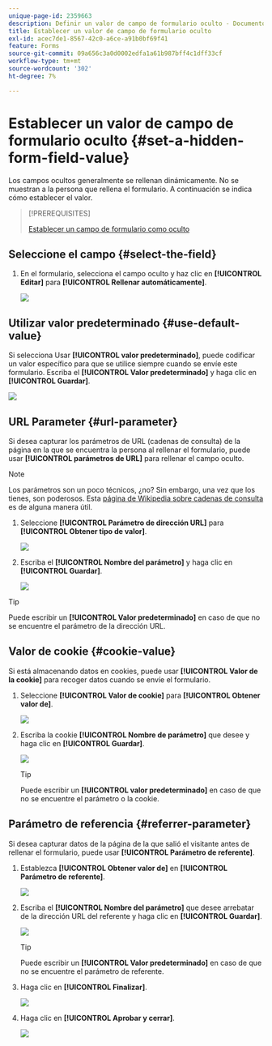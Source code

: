 ```yaml
---
unique-page-id: 2359663
description: Definir un valor de campo de formulario oculto - Documentos de Marketo - Documentación del producto
title: Establecer un valor de campo de formulario oculto
exl-id: acec7de1-8567-42c0-a6ce-a91b0bf69f41
feature: Forms
source-git-commit: 09a656c3a0d0002edfa1a61b987bff4c1dff33cf
workflow-type: tm+mt
source-wordcount: '302'
ht-degree: 7%

---
```


# Establecer un valor de campo de formulario oculto {#set-a-hidden-form-field-value}

Los campos ocultos generalmente se rellenan dinámicamente. No se muestran a la persona que rellena el formulario. A continuación se indica cómo establecer el valor.

>[!PREREQUISITES]
>
>[Establecer un campo de formulario como oculto](/help/marketo/product-docs/demand-generation/forms/form-fields/set-a-form-field-as-hidden.md)

## Seleccione el campo {#select-the-field}

1. En el formulario, selecciona el campo oculto y haz clic en **[!UICONTROL Editar]** para **[!UICONTROL Rellenar automáticamente]**.

   ![](assets/autofill.png)

## Utilizar valor predeterminado {#use-default-value}

Si selecciona Usar **[!UICONTROL valor predeterminado]**, puede codificar un valor específico para que se utilice siempre cuando se envíe este formulario. Escriba el **[!UICONTROL Valor predeterminado]** y haga clic en **[!UICONTROL Guardar]**.

![](assets/image2014-9-15-13-3a5-3a27.png)

## URL Parameter {#url-parameter}

Si desea capturar los parámetros de URL (cadenas de consulta) de la página en la que se encuentra la persona al rellenar el formulario, puede usar **[!UICONTROL parámetros de URL]** para rellenar el campo oculto.

>[!NOTE]
>
>Los parámetros son un poco técnicos, ¿no? Sin embargo, una vez que los tienes, son poderosos. Esta [página de Wikipedia sobre cadenas de consulta](https://en.wikipedia.org/wiki/Query_string) es de alguna manera útil.

1. Seleccione **[!UICONTROL Parámetro de dirección URL]** para **[!UICONTROL Obtener tipo de valor]**.

   ![](assets/image2014-9-15-13-3a6-3a48.png)

1. Escriba el **[!UICONTROL Nombre del parámetro]** y haga clic en **[!UICONTROL Guardar]**.

   ![](assets/image2014-9-15-13-3a7-3a35.png)

>[!TIP]
>
>Puede escribir un **[!UICONTROL Valor predeterminado]** en caso de que no se encuentre el parámetro de la dirección URL.

## Valor de cookie {#cookie-value}

Si está almacenando datos en cookies, puede usar **[!UICONTROL Valor de la cookie]** para recoger datos cuando se envíe el formulario.

1. Seleccione **[!UICONTROL Valor de cookie]** para **[!UICONTROL Obtener valor de]**.

   ![](assets/image2014-9-15-13-3a8-3a21.png)

1. Escriba la cookie **[!UICONTROL Nombre de parámetro]** que desee y haga clic en **[!UICONTROL Guardar]**.

   ![](assets/image2014-9-15-13-3a8-3a43.png)

   >[!TIP]
   >
   >Puede escribir un **[!UICONTROL valor predeterminado]** en caso de que no se encuentre el parámetro o la cookie.

## Parámetro de referencia {#referrer-parameter}

Si desea capturar datos de la página de la que salió el visitante antes de rellenar el formulario, puede usar **[!UICONTROL Parámetro de referente]**.

1. Establezca **[!UICONTROL Obtener valor de]** en **[!UICONTROL Parámetro de referente]**.

   ![](assets/image2014-9-15-13-3a9-3a31.png)

1. Escriba el **[!UICONTROL Nombre del parámetro]** que desee arrebatar de la dirección URL del referente y haga clic en **[!UICONTROL Guardar]**.

   ![](assets/image2014-9-15-13-3a9-3a56.png)

   >[!TIP]
   >
   >Puede escribir un **[!UICONTROL Valor predeterminado]** en caso de que no se encuentre el parámetro de referente.

1. Haga clic en **[!UICONTROL Finalizar]**.

   ![](assets/image2014-9-15-13-3a10-3a26.png)

1. Haga clic en **[!UICONTROL Aprobar y cerrar]**.

   ![](assets/image2014-9-15-13-3a10-3a43.png)
